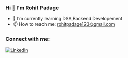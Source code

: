 ### Hi 👋 I'm Rohit Padage


- 🌱 I’m currently learning DSA,Backend Developement
- 📫 How to reach me: rohitpadage123@gmail.com

### Connect with me:
[![LinkedIn](https://img.shields.io/badge/-LinkedIn-blue?style=flat-square&logo=Linkedin&logoColor=white&link=https://www.linkedin.com/in/rohit-padage-744987222/)](https://www.linkedin.com/in/rohit-padage-744987222/)



